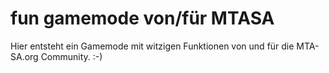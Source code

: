 # fun gamemode von/für MTASA
Hier entsteht ein Gamemode mit witzigen Funktionen von und für die MTA-SA.org Community. :-)
